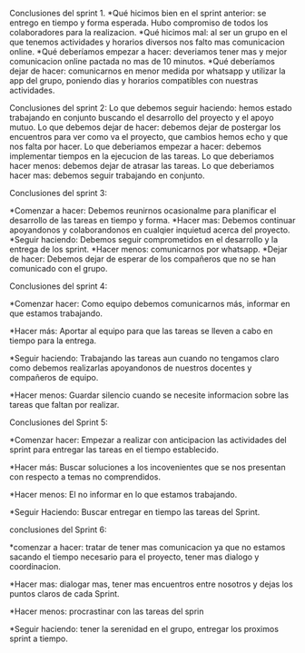 Conclusiones del sprint 1.
*Qué hicimos bien en el sprint anterior: se entrego en tiempo y forma esperada. Hubo compromiso de todos los colaboradores para la realizacion.
*Qué hicimos mal: al ser un grupo en el que tenemos actividades y horarios diversos nos falto mas comunicacion online.
*Qué deberíamos empezar a hacer: deveriamos tener mas y mejor comunicacion online pactada no mas de 10 minutos.
*Qué deberíamos dejar de hacer: comunicarnos en menor medida por whatsapp y utilizar la app del grupo, poniendo dias y horarios compatibles con nuestras actividades.

Conclusiones del sprint 2:
Lo que debemos seguir haciendo: hemos estado trabajando en conjunto buscando el desarrollo del proyecto y el apoyo mutuo.
Lo que debemos dejar de hacer: debemos dejar de postergar los encuentros para ver como va el proyecto, que cambios hemos echo y que nos falta por hacer.
Lo que deberiamos empezar a hacer: debemos implementar tiempos en la ejecucion de las tareas.
Lo que deberiamos hacer menos: debemos dejar de atrasar las tareas.
Lo que deberiamos hacer mas: debemos seguir trabajando en conjunto.

Conclusiones del sprint 3:

*Comenzar a hacer: Debemos reunirnos ocasionalme para planificar el desarrollo de las tareas en tiempo y forma.
*Hacer mas: Debemos continuar apoyandonos y colaborandonos en cualqier inquietud acerca del proyecto.
*Seguir haciendo: Debemos seguir comprometidos en el desarrollo y la entrega de los sprint.
*Hacer menos: comunicarnos por whatsapp.
*Dejar de hacer: Debemos dejar de esperar de los compañeros que no se han comunicado con el grupo.

Conclusiones del sprint 4:

*Comenzar hacer: Como equipo debemos comunicarnos más, informar en que estamos trabajando.

*Hacer más: Aportar al equipo para que las tareas se lleven a cabo en tiempo para la entrega.

*Seguir haciendo: Trabajando las tareas aun cuando no tengamos claro como debemos realizarlas apoyandonos de nuestros docentes y compañeros de equipo.

*Hacer menos: Guardar silencio cuando se necesite informacion sobre las tareas que faltan por realizar.

Conclusiones del Sprint 5: 

*Comenzar hacer: Empezar a realizar con anticipacion las actividades del sprint para entregar las tareas en el tiempo establecido.

*Hacer más: Buscar soluciones a los incovenientes que se nos presentan con respecto a temas no comprendidos.

*Hacer menos: El no informar en lo que estamos trabajando.

*Seguir Haciendo: Buscar entregar en tiempo las tareas del Sprint.

conclusiones del Sprint 6:

*comenzar a hacer: tratar de tener mas comunicacion ya que no estamos sacando el tiempo necesario para el proyecto, tener mas dialogo y coordinacion.

*Hacer mas: dialogar mas, tener mas encuentros entre nosotros y dejas los puntos claros de cada Sprint.

*Hacer menos: procrastinar con las tareas del sprin

*Seguir haciendo: tener la serenidad en el grupo, entregar los proximos sprint a tiempo.

